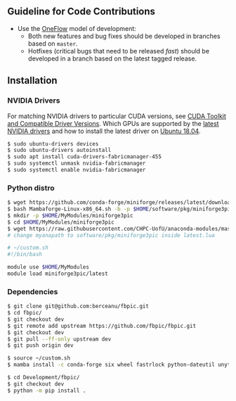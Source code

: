 ## Guideline for Code Contributions

* Use the [OneFlow](https://www.endoflineblog.com/oneflow-a-git-branching-model-and-workflow) model of development:
  - Both new features and bug fixes should be developed in branches based on `master`.
  - Hotfixes (critical bugs that need to be released *fast*) should be developed in a branch based on the latest tagged release.


## Installation

### NVIDIA Drivers

For matching NVIDIA drivers to particular CUDA versions, see [CUDA Toolkit and Compatible Driver Versions](https://docs.nvidia.com/cuda/cuda-toolkit-release-notes/index.html#major-components__table-cuda-toolkit-driver-versions).
Which GPUs are supported by the [latest NVIDIA drivers](https://www.nvidia.com/object/unix.html) and how to install the latest driver on [Ubuntu 18.04](https://www.linuxbabe.com/ubuntu/install-nvidia-driver-ubuntu-18-04).


```bash
$ sudo ubuntu-drivers devices
$ sudo ubuntu-drivers autoinstall
$ sudo apt install cuda-drivers-fabricmanager-455
$ sudo systemctl unmask nvidia-fabricmanager
$ sudo systemctl enable nvidia-fabricmanager
```

### Python distro

```bash
$ wget https://github.com/conda-forge/miniforge/releases/latest/download/Mambaforge-Linux-x86_64.sh
$ bash Mambaforge-Linux-x86_64.sh -b -p $HOME/software/pkg/miniforge3pic
$ mkdir -p $HOME/MyModules/miniforge3pic
$ cd $HOME/MyModules/miniforge3pic
$ wget https://raw.githubusercontent.com/CHPC-UofU/anaconda-modules/master/miniconda3/latest.lua
# change myanapath to software/pkg/miniforge3pic inside latest.lua
```

```bash
# ~/custom.sh
#!/bin/bash

module use $HOME/MyModules
module load miniforge3pic/latest
```

### Dependencies 

```bash
$ git clone git@github.com:berceanu/fbpic.git
$ cd fbpic/
$ git checkout dev
$ git remote add upstream https://github.com/fbpic/fbpic.git
$ git checkout dev
$ git pull --ff-only upstream dev
$ git push origin dev
```

```bash
$ source ~/custom.sh
$ mamba install -c conda-forge six wheel fastrlock python-dateutil unyt numba scipy matplotlib pandas h5py openpmd-api mkl cupy pyopencl ocl-icd-system mpi4py signac signac-flow signac-dashboard pylint black rope pynvml schedule colorcet
```

```bash
$ cd Development/fbpic/
$ git checkout dev
$ python -m pip install .
```
